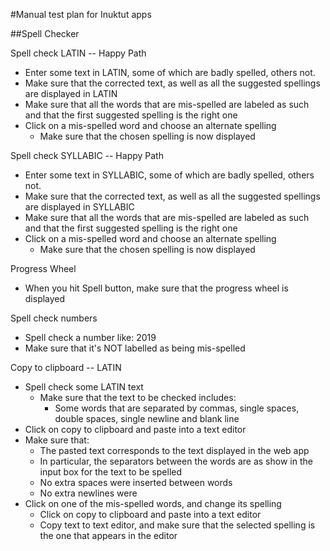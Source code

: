 #Manual test plan for Inuktut apps

##Spell Checker


Spell check LATIN -- Happy Path
- Enter some text in LATIN, some of which are badly spelled, others not. 
- Make sure that the corrected text, as well as all the suggested spellings
    are  displayed in LATIN
- Make sure that all the words that are mis-spelled are labeled as such and that
    the first suggested spelling is the right one 
- Click on a mis-spelled word and choose an alternate spelling
  - Make sure that the chosen spelling is now displayed
    
Spell check SYLLABIC -- Happy Path
- Enter some text in SYLLABIC, some of which are badly spelled, others not. 
- Make sure that  the corrected text, as well as all the suggested spellings
    are  displayed in SYLLABIC
- Make sure that all the words that are mis-spelled are labeled as such and that
    the first suggested spelling is the right one     
- Click on a mis-spelled word and choose an alternate spelling
  - Make sure that the chosen spelling is now displayed
    
    
Progress Wheel
- When you hit Spell button, make sure that the progress wheel is displayed
    
 Spell check numbers
 - Spell check a number like: 2019
 - Make sure that it's NOT labelled as being mis-spelled
   
 Copy to clipboard -- LATIN
 - Spell check some LATIN text
   - Make sure that the text to be checked includes:
     - Some words that are separated by commas, single spaces, double spaces, 
       single newline and blank line
 - Click on copy to clipboard and paste into a text editor
 - Make sure that:
   - The pasted text corresponds to the text displayed in the web app
   - In particular, the separators between the words are as show in the input box for the
     text to be spelled
   - No extra spaces were inserted between words
   - No extra newlines were 
- Click on one of the mis-spelled words, and change its spelling
  - Click on copy to clipboard and paste into a text editor
  - Copy text to text editor, and make sure that the selected spelling is the one that
    appears in the editor